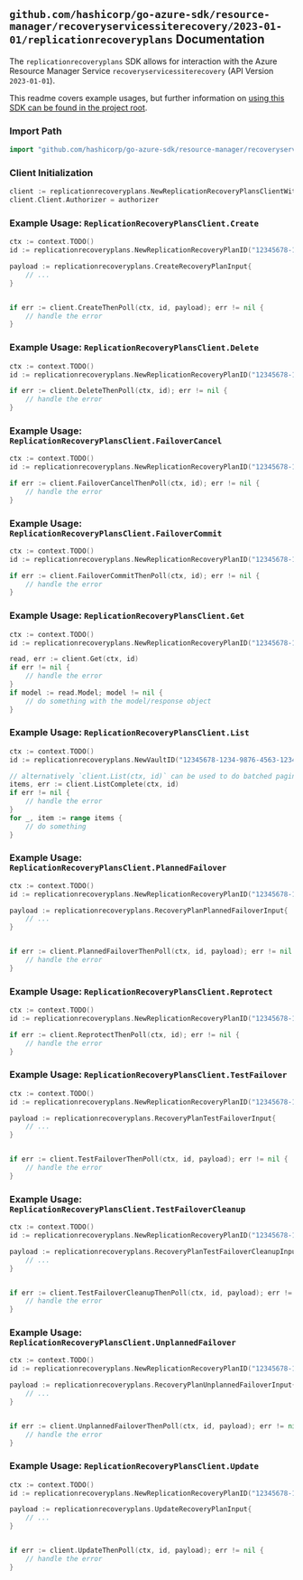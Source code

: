 
## `github.com/hashicorp/go-azure-sdk/resource-manager/recoveryservicessiterecovery/2023-01-01/replicationrecoveryplans` Documentation

The `replicationrecoveryplans` SDK allows for interaction with the Azure Resource Manager Service `recoveryservicessiterecovery` (API Version `2023-01-01`).

This readme covers example usages, but further information on [using this SDK can be found in the project root](https://github.com/hashicorp/go-azure-sdk/tree/main/docs).

### Import Path

```go
import "github.com/hashicorp/go-azure-sdk/resource-manager/recoveryservicessiterecovery/2023-01-01/replicationrecoveryplans"
```


### Client Initialization

```go
client := replicationrecoveryplans.NewReplicationRecoveryPlansClientWithBaseURI("https://management.azure.com")
client.Client.Authorizer = authorizer
```


### Example Usage: `ReplicationRecoveryPlansClient.Create`

```go
ctx := context.TODO()
id := replicationrecoveryplans.NewReplicationRecoveryPlanID("12345678-1234-9876-4563-123456789012", "example-resource-group", "vaultValue", "replicationRecoveryPlanValue")

payload := replicationrecoveryplans.CreateRecoveryPlanInput{
	// ...
}


if err := client.CreateThenPoll(ctx, id, payload); err != nil {
	// handle the error
}
```


### Example Usage: `ReplicationRecoveryPlansClient.Delete`

```go
ctx := context.TODO()
id := replicationrecoveryplans.NewReplicationRecoveryPlanID("12345678-1234-9876-4563-123456789012", "example-resource-group", "vaultValue", "replicationRecoveryPlanValue")

if err := client.DeleteThenPoll(ctx, id); err != nil {
	// handle the error
}
```


### Example Usage: `ReplicationRecoveryPlansClient.FailoverCancel`

```go
ctx := context.TODO()
id := replicationrecoveryplans.NewReplicationRecoveryPlanID("12345678-1234-9876-4563-123456789012", "example-resource-group", "vaultValue", "replicationRecoveryPlanValue")

if err := client.FailoverCancelThenPoll(ctx, id); err != nil {
	// handle the error
}
```


### Example Usage: `ReplicationRecoveryPlansClient.FailoverCommit`

```go
ctx := context.TODO()
id := replicationrecoveryplans.NewReplicationRecoveryPlanID("12345678-1234-9876-4563-123456789012", "example-resource-group", "vaultValue", "replicationRecoveryPlanValue")

if err := client.FailoverCommitThenPoll(ctx, id); err != nil {
	// handle the error
}
```


### Example Usage: `ReplicationRecoveryPlansClient.Get`

```go
ctx := context.TODO()
id := replicationrecoveryplans.NewReplicationRecoveryPlanID("12345678-1234-9876-4563-123456789012", "example-resource-group", "vaultValue", "replicationRecoveryPlanValue")

read, err := client.Get(ctx, id)
if err != nil {
	// handle the error
}
if model := read.Model; model != nil {
	// do something with the model/response object
}
```


### Example Usage: `ReplicationRecoveryPlansClient.List`

```go
ctx := context.TODO()
id := replicationrecoveryplans.NewVaultID("12345678-1234-9876-4563-123456789012", "example-resource-group", "vaultValue")

// alternatively `client.List(ctx, id)` can be used to do batched pagination
items, err := client.ListComplete(ctx, id)
if err != nil {
	// handle the error
}
for _, item := range items {
	// do something
}
```


### Example Usage: `ReplicationRecoveryPlansClient.PlannedFailover`

```go
ctx := context.TODO()
id := replicationrecoveryplans.NewReplicationRecoveryPlanID("12345678-1234-9876-4563-123456789012", "example-resource-group", "vaultValue", "replicationRecoveryPlanValue")

payload := replicationrecoveryplans.RecoveryPlanPlannedFailoverInput{
	// ...
}


if err := client.PlannedFailoverThenPoll(ctx, id, payload); err != nil {
	// handle the error
}
```


### Example Usage: `ReplicationRecoveryPlansClient.Reprotect`

```go
ctx := context.TODO()
id := replicationrecoveryplans.NewReplicationRecoveryPlanID("12345678-1234-9876-4563-123456789012", "example-resource-group", "vaultValue", "replicationRecoveryPlanValue")

if err := client.ReprotectThenPoll(ctx, id); err != nil {
	// handle the error
}
```


### Example Usage: `ReplicationRecoveryPlansClient.TestFailover`

```go
ctx := context.TODO()
id := replicationrecoveryplans.NewReplicationRecoveryPlanID("12345678-1234-9876-4563-123456789012", "example-resource-group", "vaultValue", "replicationRecoveryPlanValue")

payload := replicationrecoveryplans.RecoveryPlanTestFailoverInput{
	// ...
}


if err := client.TestFailoverThenPoll(ctx, id, payload); err != nil {
	// handle the error
}
```


### Example Usage: `ReplicationRecoveryPlansClient.TestFailoverCleanup`

```go
ctx := context.TODO()
id := replicationrecoveryplans.NewReplicationRecoveryPlanID("12345678-1234-9876-4563-123456789012", "example-resource-group", "vaultValue", "replicationRecoveryPlanValue")

payload := replicationrecoveryplans.RecoveryPlanTestFailoverCleanupInput{
	// ...
}


if err := client.TestFailoverCleanupThenPoll(ctx, id, payload); err != nil {
	// handle the error
}
```


### Example Usage: `ReplicationRecoveryPlansClient.UnplannedFailover`

```go
ctx := context.TODO()
id := replicationrecoveryplans.NewReplicationRecoveryPlanID("12345678-1234-9876-4563-123456789012", "example-resource-group", "vaultValue", "replicationRecoveryPlanValue")

payload := replicationrecoveryplans.RecoveryPlanUnplannedFailoverInput{
	// ...
}


if err := client.UnplannedFailoverThenPoll(ctx, id, payload); err != nil {
	// handle the error
}
```


### Example Usage: `ReplicationRecoveryPlansClient.Update`

```go
ctx := context.TODO()
id := replicationrecoveryplans.NewReplicationRecoveryPlanID("12345678-1234-9876-4563-123456789012", "example-resource-group", "vaultValue", "replicationRecoveryPlanValue")

payload := replicationrecoveryplans.UpdateRecoveryPlanInput{
	// ...
}


if err := client.UpdateThenPoll(ctx, id, payload); err != nil {
	// handle the error
}
```
